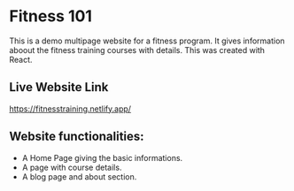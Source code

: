 # Fitness 101

This is a demo multipage website for a fitness program. It gives information aboout the fitness training courses with details. This was created with React.

## Live Website Link

https://fitnesstraining.netlify.app/

## Website functionalities:

  * A Home Page giving the basic informations.
  * A page with course details.
  * A blog page and about section.

